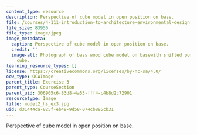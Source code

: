 ```yaml
---
content_type: resource
description: Perspective of cube model in open position on base.
file: /courses/4-111-introduction-to-architecture-environmental-design-spring-2014/d31444ca825feb499d58074cb895cb31_model2_hs_ex3.jpg
file_size: 83956
file_type: image/jpeg
image_metadata:
  caption: Perspective of cube model in open position on base.
  credit: ''
  image-alt: Photograph of bass wood cube model on basewith shifted portions of the
    cube.
learning_resource_types: []
license: https://creativecommons.org/licenses/by-nc-sa/4.0/
ocw_type: OCWImage
parent_title: Exercise 3
parent_type: CourseSection
parent_uid: 306905c6-83d8-4a53-fff4-c4b8d2c72901
resourcetype: Image
title: model2_hs_ex3.jpg
uid: d31444ca-825f-eb49-9d58-074cb895cb31
---
```

Perspective of cube model in open position on base.